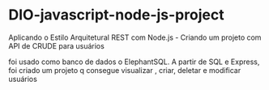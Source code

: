# DIO-javascript-node-js-project
Aplicando o Estilo Arquitetural REST com Node.js - Criando um projeto com API de CRUDE para usuários

foi usado como banco de dados o ElephantSQL. A partir de SQL e Express, foi criado um projeto q consegue visualizar , criar, deletar e modificar usuários

